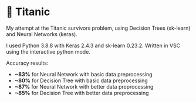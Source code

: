 # 🚢 Titanic
My attempt at the Titanic survivors problem, using Decision Trees (sk-learn) and Neural Networks (keras). 

I used Python 3.8.8 with Keras 2.4.3 and sk-learn 0.23.2. Written in VSC using the interactive python mode.

Accuracy results:
- __~83%__ for Neural Network with basic data preprocessing
- __~80%__ for Decision Tree with basic data preprocessing
- __~87%__ for Neural Network with better data preprocessing
- __~85%__ for Decision Tree with better data preprocessing

